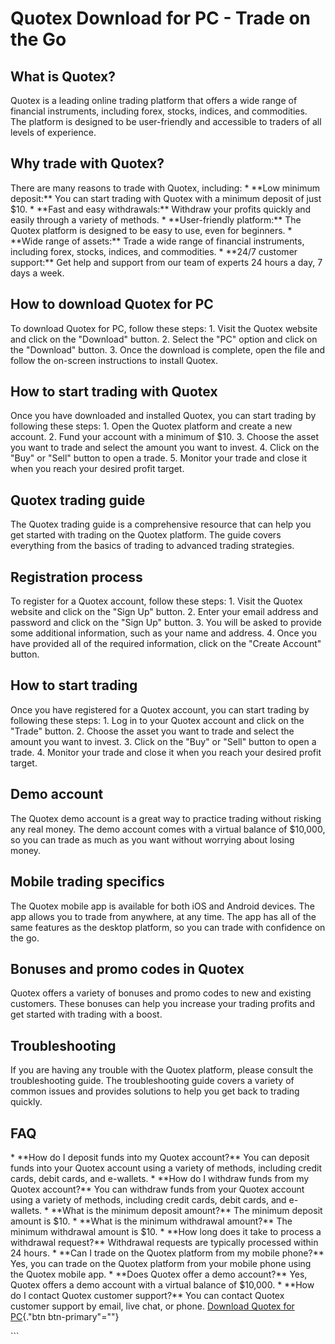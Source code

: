 # Quotex Download for PC - Trade on the Go

## What is Quotex?

Quotex is a leading online trading platform that offers a wide range of
financial instruments, including forex, stocks, indices, and
commodities. The platform is designed to be user-friendly and accessible
to traders of all levels of experience.

## Why trade with Quotex?

There are many reasons to trade with Quotex, including: \* \*\*Low
minimum deposit:\*\* You can start trading with Quotex with a minimum
deposit of just \$10. \* \*\*Fast and easy withdrawals:\*\* Withdraw
your profits quickly and easily through a variety of methods. \*
\*\*User-friendly platform:\*\* The Quotex platform is designed to be
easy to use, even for beginners. \* \*\*Wide range of assets:\*\* Trade
a wide range of financial instruments, including forex, stocks, indices,
and commodities. \* \*\*24/7 customer support:\*\* Get help and support
from our team of experts 24 hours a day, 7 days a week.

## How to download Quotex for PC

To download Quotex for PC, follow these steps: 1. Visit the Quotex
website and click on the "Download" button. 2. Select the
"PC" option and click on the "Download" button. 3. Once the
download is complete, open the file and follow the on-screen
instructions to install Quotex.

## How to start trading with Quotex

Once you have downloaded and installed Quotex, you can start trading by
following these steps: 1. Open the Quotex platform and create a new
account. 2. Fund your account with a minimum of \$10. 3. Choose the
asset you want to trade and select the amount you want to invest. 4.
Click on the "Buy" or "Sell" button to open a trade. 5.
Monitor your trade and close it when you reach your desired profit
target.

## Quotex trading guide

The Quotex trading guide is a comprehensive resource that can help you
get started with trading on the Quotex platform. The guide covers
everything from the basics of trading to advanced trading strategies.

## Registration process

To register for a Quotex account, follow these steps: 1. Visit the
Quotex website and click on the "Sign Up" button. 2. Enter your
email address and password and click on the "Sign Up" button. 3.
You will be asked to provide some additional information, such as your
name and address. 4. Once you have provided all of the required
information, click on the "Create Account" button.

## How to start trading

Once you have registered for a Quotex account, you can start trading by
following these steps: 1. Log in to your Quotex account and click on the
"Trade" button. 2. Choose the asset you want to trade and select
the amount you want to invest. 3. Click on the "Buy" or
"Sell" button to open a trade. 4. Monitor your trade and close it
when you reach your desired profit target.

## Demo account

The Quotex demo account is a great way to practice trading without
risking any real money. The demo account comes with a virtual balance of
\$10,000, so you can trade as much as you want without worrying about
losing money.

## Mobile trading specifics

The Quotex mobile app is available for both iOS and Android devices. The
app allows you to trade from anywhere, at any time. The app has all of
the same features as the desktop platform, so you can trade with
confidence on the go.

## Bonuses and promo codes in Quotex

Quotex offers a variety of bonuses and promo codes to new and existing
customers. These bonuses can help you increase your trading profits and
get started with trading with a boost.

## Troubleshooting

If you are having any trouble with the Quotex platform, please consult
the troubleshooting guide. The troubleshooting guide covers a variety of
common issues and provides solutions to help you get back to trading
quickly.

## FAQ

\* \*\*How do I deposit funds into my Quotex account?\*\* You can
deposit funds into your Quotex account using a variety of methods,
including credit cards, debit cards, and e-wallets. \* \*\*How do I
withdraw funds from my Quotex account?\*\* You can withdraw funds from
your Quotex account using a variety of methods, including credit cards,
debit cards, and e-wallets. \* \*\*What is the minimum deposit
amount?\*\* The minimum deposit amount is \$10. \* \*\*What is the
minimum withdrawal amount?\*\* The minimum withdrawal amount is \$10. \*
\*\*How long does it take to process a withdrawal request?\*\*
Withdrawal requests are typically processed within 24 hours. \* \*\*Can
I trade on the Quotex platform from my mobile phone?\*\* Yes, you can
trade on the Quotex platform from your mobile phone using the Quotex
mobile app. \* \*\*Does Quotex offer a demo account?\*\* Yes, Quotex
offers a demo account with a virtual balance of \$10,000. \* \*\*How do
I contact Quotex customer support?\*\* You can contact Quotex customer
support by email, live chat, or phone. [Download Quotex for
PC](\%22https://traff.sbs/quotexonelink\%22){."btn
btn-primary"=""}

\`\`\`


